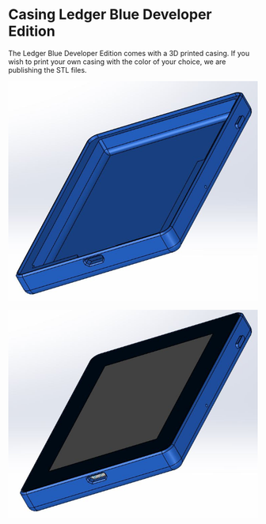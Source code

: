 # Casing Ledger Blue Developer Edition

The Ledger Blue Developer Edition comes with a 3D printed casing. If you wish to print your own casing with the color of your choice, we are publishing the STL files.

![Render casing](https://github.com/LedgerHQ/blue-casing/blob/master/render-casing.jpg)

![Render Blue](https://github.com/LedgerHQ/blue-casing/blob/master/render-blue.jpg)

